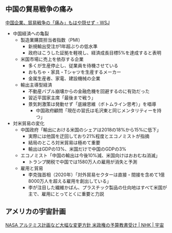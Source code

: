 ## 中国の貿易戦争の痛み

[中国企業、貿易戦争の「痛み」もはや隠せず - WSJ](https://jp.wsj.com/articles/beijing-doesnt-want-america-to-see-its-trade-war-pain-964fdb7d?mod=hp_lead_pos5)

- 中国経済への亀裂
  - 製造業購買担当者指数（PMI）
    - 新規輸出受注が1年超ぶりの低水準
    - 政府はこうした証拠を軽視し、経済成長目標5%を達成すると表明
  - 米国市場に売上を依存する企業
    - 多くが生産停止し、従業員を待機させている
    - おもちゃ・家具・Tシャツを生産するメーカー
    - 金属生産者、家電、建設機械の企業
  - 輸出主導型経済
    - 不動産バブル崩壊からの金融危機を回避するのに有効だった
    - 習近平国家主席「最後まで戦う」
    - 景気刺激策は発動せず「底線思維（ボトムライン思考）」を唱導
      - 中国政府顧問「現在の習氏は毛沢東と同じメンタリティーを持つ」
- 対米貿易の変化
  - 中国政府「輸出における米国のシェアは2018の18%から15%に低下」
    - 実際には他国を迂回しており21%程度とエコノミストが指摘
    - 結局のところ対米貿易は極めて重要
    - 輸出はGDPの13%、米国だけで中国のGDPの3%
  - エコノミスト「中国の輸出は今後10%減、米国向けはおおむね消滅」
    - トランプ関税で中国では1580万人の雇用が消失と予測
  - 雇用と貿易
    - 李克強首相（2020年）「対外貿易セクターは直接・間接を含めて1億8000万人を超える雇用を創出している」
    - 李が注目した繊維かばん、プラスチック製品の仕向地はすべて米国が主で、雇用にとってとくに重要と力説

## アメリカの宇宙計画

[NASA アルテミス計画など大幅な変更方針 米政権の予算教書受け | NHK | 宇宙](https://www3.nhk.or.jp/news/html/20250503/k10014796091000.html)
